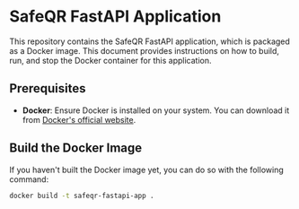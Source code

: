 # SafeQR FastAPI Application

This repository contains the SafeQR FastAPI application, which is packaged as a Docker image. This document provides instructions on how to build, run, and stop the Docker container for this application.

## Prerequisites

- **Docker**: Ensure Docker is installed on your system. You can download it from [Docker's official website](https://www.docker.com/get-started).

## Build the Docker Image

If you haven't built the Docker image yet, you can do so with the following command:

```bash
docker build -t safeqr-fastapi-app .
